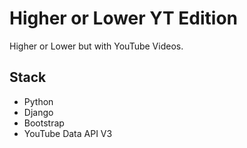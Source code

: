 # Higher or Lower YT Edition

Higher or Lower but with YouTube Videos.

## Stack

- Python
- Django
- Bootstrap
- YouTube Data API V3
